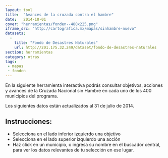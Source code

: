 ```yaml
---
layout: tool
title:  "Avances de la cruzada contra el hambre"
date:   2014-10-01
cover: "herramientas/fonden--480x225.png"
iframe_src: "http://cartografica.mx/mapas/sinhambre-nuevo"
datasets:
  -
    title: "Fondo de Desastres Naturales"
    url: http://201.175.32.249/dataset/fondo-de-desastres-naturales
section: herramientas
category: otras
tags:
 - mapas
 - fonden
---
```


<p>En la siguiente herramienta interactiva podrás consultar objetivos, acciones y avances de la Cruzada Nacional sin Hambre en cada uno de los 400 municipios del programa.</p>

<p>Los siguientes datos están actualizados al 31 de julio de 2014.</p>

<h2>Instrucciones:</h2>
<ul>
<li>Selecciona en el lado inferior izquierdo una objetivo</li>
<li>Selecciona en el lado superior izquierdo una acción</li>
<li>Haz click en un municipio, o ingresa su nombre en el buscador central, para ver los datos relevantes de tu selección en ese lugar. </li>
</ul>



